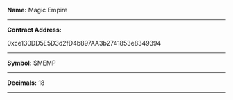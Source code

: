 **Name:** Magic Empire

------

**Contract Address:**

0xce130DD5E5D3d2fD4b897AA3b2741853e8349394

------

**Symbol:** $MEMP

------

**Decimals:** 18

------

